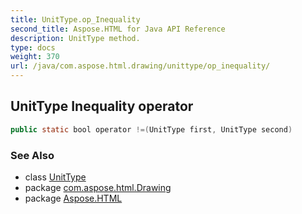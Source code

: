 ```yaml
---
title: UnitType.op_Inequality
second_title: Aspose.HTML for Java API Reference
description: UnitType method. 
type: docs
weight: 370
url: /java/com.aspose.html.drawing/unittype/op_inequality/
---
```

## UnitType Inequality operator

```java
public static bool operator !=(UnitType first, UnitType second)
```

### See Also

* class [UnitType](../)
* package [com.aspose.html.Drawing](../../unittype/)
* package [Aspose.HTML](../../../)

